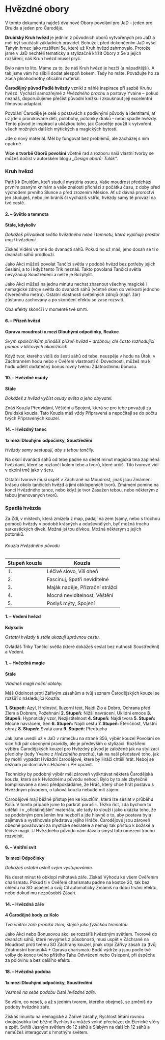 # Hvězdné obory

<Card header="Hvězdné obory">

V tomto dokumentu najdeš dva nové Obory povolání pro JaD – jeden pro Druida a jeden pro Čaroděje.  

**Druidský Kruh hvězd** je jedním z původních oborů vytvořených pro JaD a měl být součástí základních pravidel. Bohužel, před dokončením JaD vyšel Tanyin hrnec jako rozšíření 5e, které už Kruh hvězd zahrnovalo. Protože jsme v JaD nechtěli tematicky a stylizačně křížit Obory z 5e a jejích rozšíření, náš Kruh hvězd musel pryč.  

Bylo nám to líto. Máme za to, že náš Kruh hvězd je hezčí (a nápaditější). A tak jsme vám ho slíbili dodat alespoň bokem. Tady ho máte. Považujte ho za zcela plnohodnotný oficiální materiál.  

**Čarodějný původ Padlé hvězdy** vznikl z náhlé inspirace při sazbě Kruhu hvězd. Vychází samozřejmě z *Hvězdného prachu* a postavy Yvaine – pokud neznáš, doporučujeme přečíst původní knížku i zkouknout její excelentní filmovou adaptaci.

Povolání Čaroděje je celé o postavách s podivnými původy a identitami, ať už jde o prorokované děti, polobohy, potomky draků – nebo spadlé hvězdy. Tento původ je inspirací a ukázkou toho, jak Čaroděje použít k vytvoření všech možných dalších mýtických a magických bytostí.

Jde o nový materiál. Měl by fungovat bez problémů, ale zacházej s ním opatrně.

**Více o tvorbě Oborů povolání** včetně rad a rozboru naší vlastní tvorby se můžeš dočíst v autorském blogu *„Design oborů: Tulák“*.

</Card>

### Kruh hvězd

Patříš k Druidům, kteří studují mystéria osudu. Vaše moudrost předchází prvním psaným knihám a vaše znalosti přichází z počátku času, z doby před východem prvního Slunce a před zrozením Měsíce. Ať už dávná proroctví jen studuješ, nebo jim bráníš či vycházíš vstříc, hvězdy samy tě provází na tvé cestě.

#### 2\. – Světlo a temnota

**Stále, kdykoliv**

*Dokážeš přivolávat světlo hvězdného nebe i temnotu, která vyplňuje prostor mezi hvězdami.*

Získáš Vidění ve tmě do dvanácti sáhů. Pokud ho už máš, jeho dosah se ti o dvanácti sáhů prodlouží.

Jako Akci můžeš povolat Tančící světla v podobě hvězd bez potřeby jejich Seslání, a to i když tento Trik neznáš. Takto povolaná Tančící světla nevyžadují Soustředění a nelze je Rozptýlit.

Jako Akci můžeš na jednu minutu nechat zhasnout všechny magické i nemagické zdroje světla do dvanácti sáhů (včetně oken do velikosti jednoho čtverečního metru). Ostatní vlastnosti světelných zdrojů (např. žár) zůstanou zachovány a po skončení efektu se zase rozsvítí.

Oba efekty skončí i v momentě tvé smrti.

#### 6\. – Přízeň hvězd

**Oprava moudrosti x mezi Dlouhými odpočinky, Reakce**

*Svým společníkům přinášíš přízeň hvězd – drobnou, ale často rozhodující pomoc v klíčových okamžicích.*

Když tvor, kterého vidíš do šesti sáhů od tebe, neuspěje v hodu na Útok, v Záchranném hodu nebo v Ověření vlastnosti či Dovednosti, můžeš mu k hodu udělit dodatečný bonus rovný tvému Zdatnostnímu bonusu.

#### 10\. – Hvězdné osudy

**Stále**

*Dokážeš z hvězd vyčíst osudy světa a jeho obyvatel.*

Znáš Kouzla Předvídání, Věštění a Spojení, která se pro tebe považují za Druidská kouzla. Tato Kouzla máš vždy Připravená a nepočítají se do počtu tvých Připravených kouzel.

#### 14\. – Hvězdný tanec

**1x mezi Dlouhými odpočinky, Soustředění**

*Hvězdy samy sestupují, aby s tebou tančily.*

Na okolí dvanácti sáhů od tebe padne na deset minut magická tma zaplněná hvězdami, které se roztančí kolem tebe a tvorů, které určíš. Tito tvorové vidí v okolní tmě jako v šeru. 

Ostatní tvorové musí uspět v Záchraně na Moudrost, jinak jsou Zmámeni krásou okolo tančících hvězd a jimi obklopených tvorů. Zmámení pomine na konci Hvězdného tance, nebo když je tvor Zasažen tebou, nebo některým z tebou jmenovaných tvorů.

### Spadlá hvězda

Za Zdí, v místech, která zmizela z map, padají na zem (samy, nebo s trochou pomoci) hvězdy v podobě krásných a oduševnělých, byť možná trochu sarkastických dívek. Možná jsi tou dívkou. Možná některým z jejích potomků.

###### Kouzla Hvězdného původu

| Stupeň kouzla | Kouzla |
| --- | --- |
| 1. | Léčivé slovo, Vílí oheň |
| 2. | Fascinuj, Spatři neviditelné |
| 3. | Maják naděje, Přízrační strážci |
| 4. | Mocná neviditelnost, Věštění |
| 5. | Poslyš mýty, Spojení |

#### 1\. – Vedení hvězd

**Kdykoliv**

*Ostatní hvězdy ti stále ukazují správnou cestu.*

Ovládáš Triky Tančící světla (které dokážeš seslat bez nutnosti Soustředění) a Vedení.

#### 1\. – Hvězdná magie

**Stále**

*Vládneš magií noční oblohy.*

Máš Odolnost proti Zářivým zásahům a tvůj seznam Čarodějských kouzel se rozšíří o následující Kouzla:

**1. Stupeň:** Azyl, Hrdinství, Iluzorní text, Najdi Zlo a Dobro, Ochrana před Zlem a Dobrem, Požehnání
**2. Stupeň:** Nižší navrácení, Uklidni emoce
**3. Stupeň:** Hypnotický vzor, Nezjistitelnost
**4. Stupeň:** Najdi tvora
**5. Stupeň:** Mocné navrácení, Sen
**6. Stupeň:** Najdi cestu
**7. Stupeň:** Éteričnost, Vlastní obraz
**8. Stupeň:** Svatá aura
**9. Stupeň:** Předtucha

<Card header="Hvězdná magie">

Jak jsme uvedli už v JaD v rámečku na straně 356, výběr kouzel Povolání se sice řídí pár obecnými pravidly, ale je především o stylizaci. Rozšíření výběru Čarodějských kouzel pro Hvězdný původ je založené jak na stylizaci předlohy (tedy Yvaine z *Hvězdného prachu*), tak na naší představě toho, jak by mohli vypadat Hvězdní čarodějové, které by Hráči chtěli hrát. Neboj se seznam po domluvě s Hráčem / PH upravit.

Technicky by podobný výběr měl zároveň vyškrtávat některá Čarodějská kouzla, která se k Hvězdnému původu nehodí. Bylo by to ale zbytečně komplikované a navíc předpokládáme, že Hráč, který chce hrát postavu s Hvězdným původem, o taková kouzla nebude mít zájem.

Čarodějové mají běžně přístup jen ke kouzlům, která lze seslat v průběhu Kola. V tomto případě jsme to párkrát porušili. Těžko říct, zda bychom to udělali i v „oficiálnějším“ materiálu, ale tady to slouží i jako ukázka toho, že se podobným porušením hra nezboří a jde hlavně o to, aby postava byla zajímavá a vystihovala představu jejího Hráče. Čarodějové jsou zároveň obecně považovaní za mystické sesilatele a nemají tak přístup k božské a léčivé magii. U Hvězdného původu nám dávalo smysl toto omezení trochu rozvolnit.

</Card>

#### 6\. – Vnitřní svit

**1x mezi Odpočinky**

*Dokážeš ostatní oslnit svým vystupováním.*

Na deset minut tě obklopí mihotavá záře. Získáš Výhodu ke všem Ověřením charismatu. Pokud ti v Ověření charismatu padne na kostce 20, tak bez ohledu na SO uspěješ a svůj Cíl automaticky Zmámíš na dobu trvání efektu, nebo dokud mu nezpůsobíš Zásah.

#### 14\. – Hvězdná záře

**4 Čarodějné body za Kolo**

*Tvá vnitřní záře proniká zlem, stejně jako fyzickou temnotou.*

Jako Akci nebo Bonusovou akci se rozzáříš hvězdným světlem. Tvorové do dvanácti sáhů, které nevyjmeš z působnosti, musí uspět v Záchraně na Moudrost proti tvému SO Záchrany kouzel, jinak utrpí Zářivý zásah za (tvůj Zdatnostní bonus)k4 + Oprava charismatu Bodů výdrže a jsou podle tvé volby do konce tvého příštího Tahu Odvráceni nebo Oslepeni, při úspěchu za polovinu a bez dalšího efektu.

#### 18. – Hvězdná podoba

**1x mezi Dlouhými odpočinky, Soustředění**

*Vezmeš na sebe podobu čisté hvězdné záře.*

Se vším, co neseš, a až s jedním tvorem, kterého obejmeš, se změníš do podoby hvězdné záře.

Získáš Imunitu na nemagické a Zářivé zásahy, Rychlost létání rovnou dvojnásobku tvé běžné Rychlosti a můžeš volně přecházet do Éterické sféry a zpět. Svítíš Jasným světlem do 12 sáhů a Slabým na dalších 12 sáhů a nemůžeš interagovat s hmotným světem.
<!--stackedit_data:
eyJoaXN0b3J5IjpbLTE1MDg1NTk3NzEsLTk5MDgxOTA2Nyw3ND
gwMDExODEsNDUyNTQ5MTQ5LDE1MzMwNTQ2NCwtMTc5MzQ4MzU5
NCw5MTg5NDY3NTAsNDIzMDUzMDcsLTE1Mjg5NjM1MzksLTEwOT
g0NjU3OTIsMTI3MTA0Mzg2NywtMTg1MDU0MTMwMF19
-->